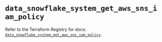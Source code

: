 # `data_snowflake_system_get_aws_sns_iam_policy`

Refer to the Terraform Registry for docs: [`data_snowflake_system_get_aws_sns_iam_policy`](https://registry.terraform.io/providers/snowflakedb/snowflake/2.2.0/docs/data-sources/system_get_aws_sns_iam_policy).
